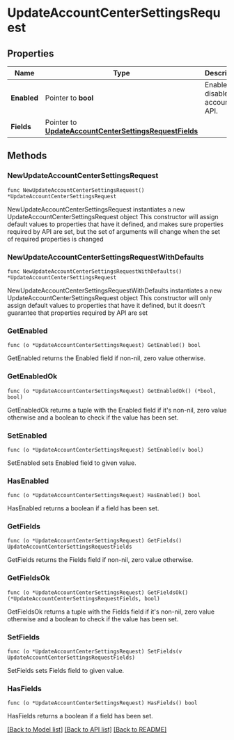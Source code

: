 # UpdateAccountCenterSettingsRequest

## Properties

Name | Type | Description | Notes
------------ | ------------- | ------------- | -------------
**Enabled** | Pointer to **bool** | Enable or disable the account API. | [optional] 
**Fields** | Pointer to [**UpdateAccountCenterSettingsRequestFields**](UpdateAccountCenterSettingsRequestFields.md) |  | [optional] 

## Methods

### NewUpdateAccountCenterSettingsRequest

`func NewUpdateAccountCenterSettingsRequest() *UpdateAccountCenterSettingsRequest`

NewUpdateAccountCenterSettingsRequest instantiates a new UpdateAccountCenterSettingsRequest object
This constructor will assign default values to properties that have it defined,
and makes sure properties required by API are set, but the set of arguments
will change when the set of required properties is changed

### NewUpdateAccountCenterSettingsRequestWithDefaults

`func NewUpdateAccountCenterSettingsRequestWithDefaults() *UpdateAccountCenterSettingsRequest`

NewUpdateAccountCenterSettingsRequestWithDefaults instantiates a new UpdateAccountCenterSettingsRequest object
This constructor will only assign default values to properties that have it defined,
but it doesn't guarantee that properties required by API are set

### GetEnabled

`func (o *UpdateAccountCenterSettingsRequest) GetEnabled() bool`

GetEnabled returns the Enabled field if non-nil, zero value otherwise.

### GetEnabledOk

`func (o *UpdateAccountCenterSettingsRequest) GetEnabledOk() (*bool, bool)`

GetEnabledOk returns a tuple with the Enabled field if it's non-nil, zero value otherwise
and a boolean to check if the value has been set.

### SetEnabled

`func (o *UpdateAccountCenterSettingsRequest) SetEnabled(v bool)`

SetEnabled sets Enabled field to given value.

### HasEnabled

`func (o *UpdateAccountCenterSettingsRequest) HasEnabled() bool`

HasEnabled returns a boolean if a field has been set.

### GetFields

`func (o *UpdateAccountCenterSettingsRequest) GetFields() UpdateAccountCenterSettingsRequestFields`

GetFields returns the Fields field if non-nil, zero value otherwise.

### GetFieldsOk

`func (o *UpdateAccountCenterSettingsRequest) GetFieldsOk() (*UpdateAccountCenterSettingsRequestFields, bool)`

GetFieldsOk returns a tuple with the Fields field if it's non-nil, zero value otherwise
and a boolean to check if the value has been set.

### SetFields

`func (o *UpdateAccountCenterSettingsRequest) SetFields(v UpdateAccountCenterSettingsRequestFields)`

SetFields sets Fields field to given value.

### HasFields

`func (o *UpdateAccountCenterSettingsRequest) HasFields() bool`

HasFields returns a boolean if a field has been set.


[[Back to Model list]](../README.md#documentation-for-models) [[Back to API list]](../README.md#documentation-for-api-endpoints) [[Back to README]](../README.md)


